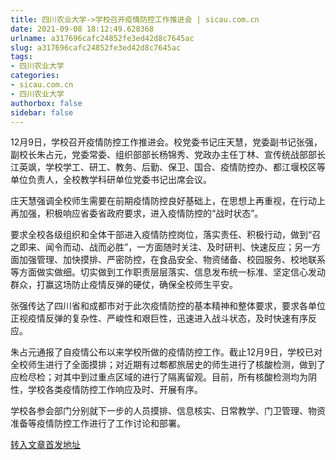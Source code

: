 ```yaml
---
title: 四川农业大学->学校召开疫情防控工作推进会 | sicau.com.cn
date: 2021-09-08 18:12:49.628368
urlname: a317696cafc24852fe3ed42d8c7645ac
slug: a317696cafc24852fe3ed42d8c7645ac
tags: 
- 四川农业大学
categories:
- sicau.com.cn
- 四川农业大学
authorbox: false
sidebar: false
---
```

12月9日，学校召开疫情防控工作推进会。校党委书记庄天慧，党委副书记张强，副校长朱占元，党委常委、组织部部长杨锦秀、党政办主任丁林、宣传统战部部长江英飒，学校学工、研工、教务、后勤、保卫、国合、疫情防控办、都江堰校区等单位负责人，全校教学科研单位党委书记出席会议。

庄天慧强调全校师生需要在前期疫情防控良好基础上，在思想上再重视，在行动上再加强，积极响应省委省政府要求，进入疫情防控的“战时状态”。
<!--more-->
要求全校各级组织和全体干部进入疫情防控岗位，落实责任、积极行动，做到“召之即来、闻令而动、战而必胜”，一方面随时关注、及时研判、快速反应；另一方面加强管理、加快摸排、严密防控，在食品安全、物资储备、校园服务、校地联系等方面做实做细。切实做到工作职责层层落实、信息发布统一标准、坚定信心发动群众，打赢这场防止疫情反弹的硬仗，确保全校师生平安。

张强传达了四川省和成都市对于此次疫情防控的基本精神和整体要求，要求各单位正视疫情反弹的复杂性、严峻性和艰巨性，迅速进入战斗状态，及时快速有序反应。

朱占元通报了自疫情公布以来学校所做的疫情防控工作。截止12月9日，学校已对全校师生进行了全面摸排；对近期有过郫都旅居史的师生进行了核酸检测，做到了应检尽检；对其中到过重点区域的进行了隔离留观。目前，所有核酸检测均为阴性，学校各类疫情防控工作响应及时、开展有序。

学校各参会部门分别就下一步的人员摸排、信息核实、日常教学、门卫管理、物资准备等疫情防控工作进行了工作讨论和部署。



[转入文章首发地址](https://news.sicau.edu.cn/info/1135/60337.htm)
